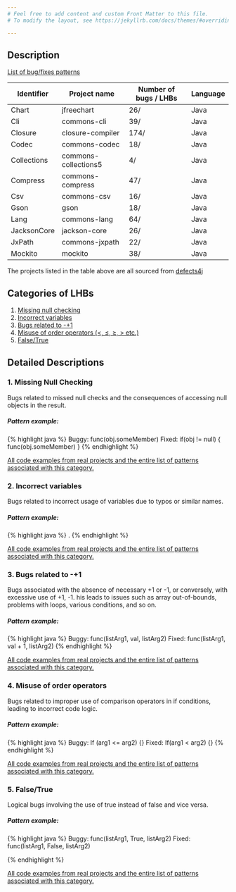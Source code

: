 ```yaml
---
# Feel free to add content and custom Front Matter to this file.
# To modify the layout, see https://jekyllrb.com/docs/themes/#overriding-theme-defaults

---
```


## Description

[List of bug/fixes patterns](bug-fixes-patterns/bug-fixes-patterns.md)

| Identifier   | Project name         | Number of bugs / LHBs | Language |
|--------------|----------------------|-----------------------|----------|
| Chart        | jfreechart           | 26/                   | Java     |
| Cli          | commons-cli          | 39/                   | Java     |
| Closure      | closure-compiler     | 174/                  | Java     |
| Codec        | commons-codec        | 18/                   | Java     |
| Collections  | commons-collections5 | 4/                    | Java     |
| Compress     | commons-compress     | 47/                   | Java     |
| Csv          | commons-csv          | 16/                   | Java     |
| Gson         | gson                 | 18/                   | Java     |
| Lang         | commons-lang         | 64/                   | Java     |
| JacksonCore  | jackson-core         | 26/                   | Java     |
| JxPath       | commons-jxpath       | 22/                   | Java     |
| Mockito      | mockito              | 38/                   | Java     |

The projects listed in the table above are all sourced from [defects4j](https://github.com/rjust/defects4j)
## Categories of LHBs

1. [Missing null checking](#1-missing-null-checking)
2. [Incorrect variables](#2-incorrect-variables)
3. [Bugs related to -+1](#3-bugs-related-to--1)
4. [Misuse of order operators (<, ≤, ≥, > etc.)](#4-misuse-of-order-operators)
5. [False/True](#5-falsetrue)

## Detailed Descriptions

### 1. Missing Null Checking

Bugs related to missed null checks and the consequences of accessing null objects in the result.

##### Pattern example:

{% highlight java %}
  Buggy: func(obj.someMember)
  Fixed: if(obj != null) { func(obj.someMember) }
{% endhighlight %}

[All code examples from real projects and the entire list of patterns associated with this category.](missing-null-checking-patterns/missing-null-checking-patterns.md)

### 2. Incorrect variables

Bugs related to incorrect usage of variables due to typos or similar names.

##### Pattern example:

{% highlight java %}
.
{% endhighlight %}

[All code examples from real projects and the entire list of patterns associated with this category.](incorrect-variables-patterns)

### 3. Bugs related to -+1

Bugs associated with the absence of necessary +1 or -1, or conversely, with excessive use of +1, -1. his leads to issues such as array out-of-bounds, problems with loops, various conditions, and so on.

##### Pattern example:

{% highlight java %}
 Buggy: func(listArg1, val, listArg2)
 Fixed: func(listArg1, val + 1, listArg2)
{% endhighlight %}

[All code examples from real projects and the entire list of patterns associated with this category.](bugs-related-to-1-patterns)

### 4. Misuse of order operators
Bugs related to improper use of comparison operators in if conditions, leading to incorrect code logic.

##### Pattern example:

{% highlight java %}
 Buggy: If (arg1 <= arg2) {}
 Fixed: If(arg1 < arg2) {}
{% endhighlight %}

[All code examples from real projects and the entire list of patterns associated with this category.](misuse-of-order-operators-patterns/misuse-of-order-operators-patterns.md)


### 5. False/True

Logical bugs involving the use of true instead of false and vice versa.

##### Pattern example:

{% highlight java %}
 Buggy: func(listArg1, True, listArg2)
 Fixed: func(listArg1, False, listArg2)

{% endhighlight %}

[All code examples from real projects and the entire list of patterns associated with this category.](false-true-patterns/false-true-patterns.md)